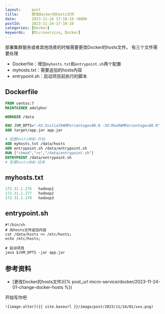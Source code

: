 ```yaml
---
layout:     post
title:      更改Docker的hosts文件
date:       2023-11-24 17:10:10 +0800
postId:     2023-11-24-17-10-10
categories: [Docker]
keywords:   [Microservice, Docker]
---
```

部署集群服务或者其他场景的时候需要更改Docker的hosts文件。
有三个文件需要处理
* Dockerfile：增加`myhosts.txt`和`entrypoint.sh`两个配置
* myhosts.txt：需要追加的hosts内容
* entrypoint.sh：启动项目前执行的脚本

## Dockerfile

```dockerfile
FROM centos:7
MAINTAINER adolphor

WORKDIR /data

ENV JVM_OPTS="-XX:InitialRAMPercentage=80.0 -XX:MaxRAMPercentage=80.0"
ADD target/app.jar app.jar

# 配置hosts映射-开始
ADD myhosts.txt /data/hosts
ADD entrypoint.sh /data/entrypoint.sh
RUN ["chmod","+x","/data/entrypoint.sh"]
ENTRYPOINT /data/entrypoint.sh
# 配置hosts映射-结束
```

## myhosts.txt

```javascript
172.31.1.176   hadoop1
172.31.1.177   hadoop2
172.31.1.178   hadoop3
```

## entrypoint.sh

```shell
#!/bin/sh
# 向hosts文件追加内容
cat /data/hosts >> /etc/hosts;
echo /etc/hosts;

# 启动项目
java $JVM_OPTS -jar app.jar
```


## 参考资料
* [更改Docker的hosts文件]({% post_url micro-service/docker/2023-11-24-01-change-docker-hosts %})

开始写作吧
```
![image-alter]({{ site.baseurl }}/image/post/2023/11/24/01/xxx.png)
```
